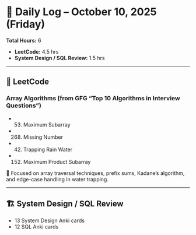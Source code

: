 # 📅 Daily Log – October 10, 2025 (Friday)

**Total Hours:** 6  
- **LeetCode:** 4.5 hrs  
- **System Design / SQL Review:** 1.5 hrs  

---

## 🧠 LeetCode
### Array Algorithms (from GFG “Top 10 Algorithms in Interview Questions”)
- 53. Maximum Subarray  
- 268. Missing Number  
- 42. Trapping Rain Water  
- 152. Maximum Product Subarray  

🧩 Focused on array traversal techniques, prefix sums, Kadane’s algorithm, and edge-case handling in water trapping.

---

## 🏗️ System Design / SQL Review
- 13 System Design Anki cards  
- 12 SQL Anki cards  